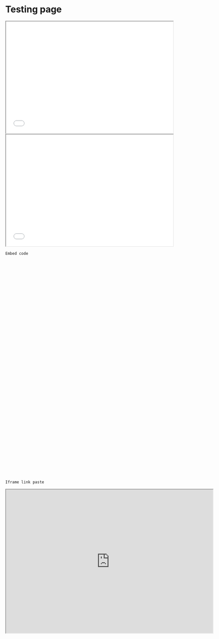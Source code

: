 # Testing page

<iframe src='Visualizations_Ethan/top_5.html' width=525 height=350 frameBorder=1></iframe>

<br>

<iframe src='Visualizations_Ethan/bottom_5.html' width=525 height=350 frameBorder=1></iframe>

```
Embed code
```
<script type='text/javascript' src='https://10az.online.tableau.com/javascripts/api/viz_v1.js'></script><div class='tableauPlaceholder' style='width: 1440px; height: 674px;'><object class='tableauViz' width='1440' height='674' style='display:none;'><param name='host_url' value='https%3A%2F%2F10az.online.tableau.com%2F' /> <param name='embed_code_version' value='3' /> <param name='site_root' value='&#47;t&#47;anyachandorkarportfolio' /><param name='name' value='Deloitte_Geo_Analysis&#47;StateMap&#47;6be985df-18c3-4a2c-ad0c-f685f7ac4e29&#47;ca76a61d-7d6e-4f46-991a-9b5cbbac681b' /><param name='tabs' value='no' /><param name='toolbar' value='yes' /><param name='showAppBanner' value='false' /></object></div>


```
Iframe link paste 
```
<iframe src = 'https://10az.online.tableau.com/t/anyachandorkarportfolio/views/Deloitte_Geo_Analysis/StateMap/9967c08e-6ff1-4fad-85b3-bf20079c7ae7/CustomStateView?:showAppBanner=false&:display_count=n&:showVizHome=n&:origin=viz_share_link' width=650 height=450></iframe>

